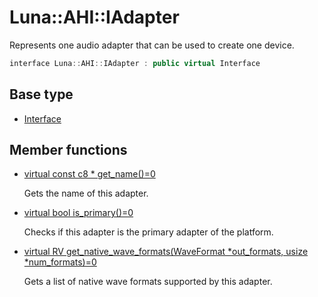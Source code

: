 # Luna::AHI::IAdapter
Represents one audio adapter that can be used to create one device. 

```c++
interface Luna::AHI::IAdapter : public virtual Interface
```

## Base type
* [Interface](struct_luna_1_1_interface.md)
## Member functions
* [virtual const c8 * get_name()=0](struct_luna_1_1_a_h_i_1_1_i_adapter_1ae34a0f761c133b9052bd44d4bdf71271.md)

    Gets the name of this adapter. 

* [virtual bool is_primary()=0](struct_luna_1_1_a_h_i_1_1_i_adapter_1a47bb44eb809780b2b2918fdad4af6d8b.md)

    Checks if this adapter is the primary adapter of the platform. 

* [virtual RV get_native_wave_formats(WaveFormat *out_formats, usize *num_formats)=0](struct_luna_1_1_a_h_i_1_1_i_adapter_1a5db4174545d1e5f5962425c41506526b.md)

    Gets a list of native wave formats supported by this adapter. 

